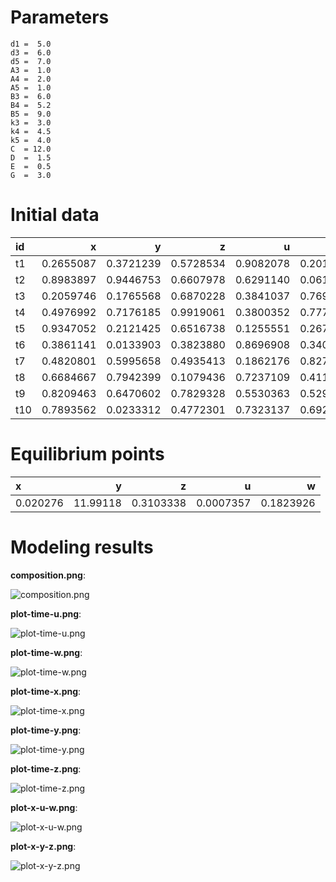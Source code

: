 # Parameters #
	d1 =  5.0
	d3 =  6.0
	d5 =  7.0
	A3 =  1.0
	A4 =  2.0
	A5 =  1.0
	B3 =  6.0
	B4 =  5.2
	B5 =  9.0
	k3 =  3.0
	k4 =  4.5
	k5 =  4.0
	C  = 12.0
	D  =  1.5
	E  =  0.5
	G  =  3.0

# Initial data #
|id   |          x|          y|          z|          u|          w|
|:----|----------:|----------:|----------:|----------:|----------:|
|t1   |  0.2655087|  0.3721239|  0.5728534|  0.9082078|  0.2016819|
|t2   |  0.8983897|  0.9446753|  0.6607978|  0.6291140|  0.0617863|
|t3   |  0.2059746|  0.1765568|  0.6870228|  0.3841037|  0.7698414|
|t4   |  0.4976992|  0.7176185|  0.9919061|  0.3800352|  0.7774452|
|t5   |  0.9347052|  0.2121425|  0.6516738|  0.1255551|  0.2672207|
|t6   |  0.3861141|  0.0133903|  0.3823880|  0.8696908|  0.3403490|
|t7   |  0.4820801|  0.5995658|  0.4935413|  0.1862176|  0.8273733|
|t8   |  0.6684667|  0.7942399|  0.1079436|  0.7237109|  0.4112744|
|t9   |  0.8209463|  0.6470602|  0.7829328|  0.5530363|  0.5297196|
|t10  |  0.7893562|  0.0233312|  0.4772301|  0.7323137|  0.6927316|


# Equilibrium points #
|x         |         y|          z|          u|          w|
|:---------|---------:|----------:|----------:|----------:|
|0.020276  |  11.99118|  0.3103338|  0.0007357|  0.1823926|


# Modeling results #
**composition.png**:

![composition.png](composition.png)

**plot-time-u.png**:

![plot-time-u.png](plot-time-u.png)

**plot-time-w.png**:

![plot-time-w.png](plot-time-w.png)

**plot-time-x.png**:

![plot-time-x.png](plot-time-x.png)

**plot-time-y.png**:

![plot-time-y.png](plot-time-y.png)

**plot-time-z.png**:

![plot-time-z.png](plot-time-z.png)

**plot-x-u-w.png**:

![plot-x-u-w.png](plot-x-u-w.png)

**plot-x-y-z.png**:

![plot-x-y-z.png](plot-x-y-z.png)

